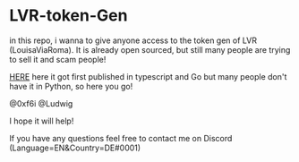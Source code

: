 # LVR-token-Gen

in this repo, i wanna to give anyone access to the token gen of LVR (LouisaViaRoma). It is already open sourced, but still many people are trying to sell it and scam people!

[HERE](https://github.com/0xf6i/lvr-token-gen) here it got first published in typescript and Go
but many people don't have it in Python, so here you go!

@0xf6i
@Ludwig

I hope it will help!

If you have any questions feel free to contact me on Discord (Language=EN&Country=DE#0001)


